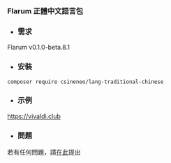 ### Flarum 正體中文語言包

- ### 需求
Flarum v0.1.0-beta.8.1

- ### 安裝
```
composer require csineneo/lang-traditional-chinese
```

- ### 示例
https://vivaldi.club 

- ### 問題
若有任何問題，請[在此](https://vivaldi.club/t/flarum)提出


